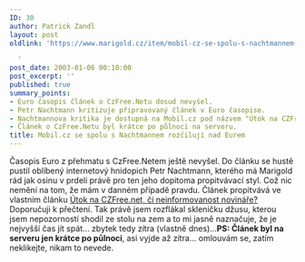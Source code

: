 ```yaml
---
ID: 30
author: Patrick Zandl
layout: post
oldlink: 'https://www.marigold.cz/item/mobil-cz-se-spolu-s-nachtmannem-rozciluji-nad-eurem

  '
post_date: 2003-01-06 00:10:00
post_excerpt: ''
published: true
summary_points:
- Euro časopis článek o CzFree.Netu dosud nevyšel.
- Petr Nachtmann kritizuje připravovaný článek v Euro časopise.
- Nachtmannova kritika je dostupná na Mobil.cz pod názvem "Útok na CZFree.net".
- Článek o CzFree.Netu byl krátce po půlnoci na serveru.
title: Mobil.cz se spolu s Nachtmannem rozčilují nad Eurem
---
```


Časopis Euro z přehmatu s CzFree.Netem ještě nevyšel. Do článku se hustě pustil oblíbený internetový hnidopich Petr Nachtmann, kterého má Marigold rád jak osinu v prdeli právě pro ten jeho dopitoma propitvávací styl. Což nic nemění na tom, že mám v danném případě pravdu. Článek propitvává ve vlastním článku <A href="http://www.mobil.cz/domov/czfrenet_vs_euro030102.html" target=_blank>Útok na CZFree.net, či neinformovanost novináře?</A> Doporučuji k přečtení. Tak právě jsem rozflákal skleničku džusu, kterou jsem nepozorností shodil ze stolu na zem a to mi jasně naznačuje, že je nejvyšší čas jít spát... zbytek tedy zítra (vlastně dnes)...<STRONG>PS: Článek byl na serveru jen krátce po půlnoci</STRONG>, asi vyjde až zítra... omlouvám se, zatím neklikejte, nikam to nevede.